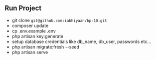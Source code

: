 ## Run Project

- git clone `git@github.com:iabhiyaan/bp-10.git`
- composer update
- cp .env.example .env
- php artisan key:generate
- setup database credentials like db_name, db_user, passwords etc...
- php artisan migrate:fresh --seed
- php artisan serve
